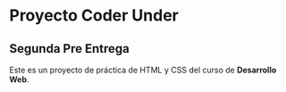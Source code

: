 # Proyecto Coder Under 

## Segunda Pre Entrega

Este es un proyecto de práctica de HTML y CSS del curso de **Desarrollo Web**.